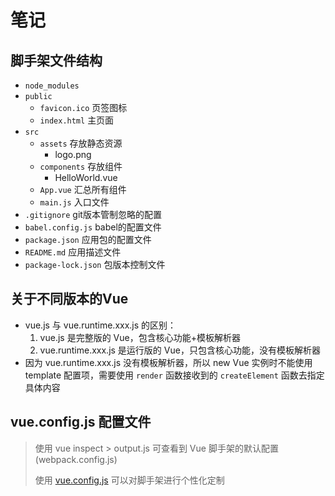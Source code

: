 # 笔记

## 脚手架文件结构

- `node_modules`
- `public`
  - `favicon.ico` 页签图标
  - `index.html` 主页面
- `src`
  - `assets` 存放静态资源
    - logo.png
  - `components` 存放组件
    - HelloWorld.vue
  - `App.vue` 汇总所有组件
  - `main.js` 入口文件
- `.gitignore` git版本管制忽略的配置
- `babel.config.js` babel的配置文件
- `package.json` 应用包的配置文件
- `README.md` 应用描述文件
- `package-lock.json` 包版本控制文件

## 关于不同版本的Vue

- vue.js 与 vue.runtime.xxx.js 的区别：
  1. vue.js 是完整版的 Vue，包含核心功能+模板解析器
  2. vue.runtime.xxx.js 是运行版的 Vue，只包含核心功能，没有模板解析器
- 因为 vue.runtime.xxx.js 没有模板解析器，所以 new Vue 实例时不能使用 template 配置项，需要使用 `render` 函数接收到的 `createElement` 函数去指定具体内容

## vue.config.js 配置文件

> 使用 vue inspect > output.js 可查看到 Vue 脚手架的默认配置(webpack.config.js)
>
> 使用 [vue.config.js](https://cli.vuejs.org/zh/config/#vue-config-js) 可以对脚手架进行个性化定制
